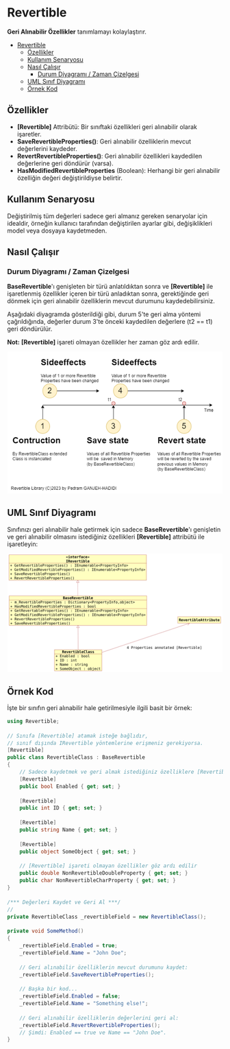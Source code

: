 # Revertible
**Geri Alınabilir Özellikler** tanımlamayı kolaylaştırır.

- [Revertible](#revertible)
  - [Özellikler](#özellikler)
  - [Kullanım Senaryosu](#kullanım-senaryosu)
  - [Nasıl Çalışır](#nasıl-çalışır)
    - [Durum Diyagramı / Zaman Çizelgesi](#durum-diyagramı--zaman-çizelgesi)
  - [UML Sınıf Diyagramı](#uml-sınıf-diyagramı)
  - [Örnek Kod](#örnek-kod)

## Özellikler
- **[Revertible]** Attribütü: Bir sınıftaki özellikleri geri alınabilir olarak işaretler.
- **SaveRevertibleProperties()**: Geri alınabilir özelliklerin mevcut değerlerini kaydeder.
- **RevertRevertibleProperties()**: Geri alınabilir özellikleri kaydedilen değerlerine geri döndürür (varsa).
- **HasModifiedRevertibleProperties** (Boolean): Herhangi bir geri alınabilir özelliğin değeri değiştirildiyse belirtir.

## Kullanım Senaryosu
Değiştirilmiş tüm değerleri sadece geri almanız gereken senaryolar için idealdir, örneğin kullanıcı tarafından değiştirilen ayarlar gibi, değişiklikleri model veya dosyaya kaydetmeden.

## Nasıl Çalışır
### Durum Diyagramı / Zaman Çizelgesi
**BaseRevertible**'ı genişleten bir türü anlatıldıktan sonra ve **[Revertible]** ile işaretlenmiş özellikler içeren bir türü anladıktan sonra, gerektiğinde geri dönmek için geri alınabilir özelliklerin mevcut durumunu kaydedebilirsiniz.

Aşağıdaki diyagramda gösterildiği gibi, durum 5'te geri alma yöntemi çağrıldığında, değerler durum 3'te önceki kaydedilen değerlere (t2 == t1) geri döndürülür.

**Not:** **[Revertible]** işareti olmayan özellikler her zaman göz ardı edilir.

![Durum Diyagramı](Timeline.drawio.png)

## UML Sınıf Diyagramı
Sınıfınızı geri alınabilir hale getirmek için sadece **BaseRevertible**'ı genişletin ve geri alınabilir olmasını istediğiniz özellikleri **[Revertible]** attribütü ile işaretleyin:

![UML Sınıf Diyagramı](Klassendiagramm.png)

## Örnek Kod
İşte bir sınıfın geri alınabilir hale getirilmesiyle ilgili basit bir örnek:
```cs
using Revertible;

// Sınıfa [Revertible] atamak isteğe bağlıdır,
// sınıf dışında IRevertible yöntemlerine erişmeniz gerekiyorsa.
[Revertible]
public class RevertibleClass : BaseRevertible
{
    // Sadece kaydetmek ve geri almak istediğiniz özelliklere [Revertible] attribütü atayın.
    [Revertible]
    public bool Enabled { get; set; }

    [Revertible]
    public int ID { get; set; }

    [Revertible]
    public string Name { get; set; }

    [Revertible]
    public object SomeObject { get; set; }

    // [Revertible] işareti olmayan özellikler göz ardı edilir
    public double NonRevertibleDoubleProperty { get; set; }
    public char NonRevertibleCharProperty { get; set; }
}

/*** Değerleri Kaydet ve Geri Al ***/
// 
private RevertibleClass _revertibleField = new RevertibleClass();

private void SomeMethod()
{
    _revertibleField.Enabled = true;
    _revertibleField.Name = "John Doe";

    // Geri alınabilir özelliklerin mevcut durumunu kaydet:
    _revertibleField.SaveRevertibleProperties();

    // Başka bir kod...
    _revertibleField.Enabled = false;
    _revertibleField.Name = "Something else!";

    // Geri alınabilir özelliklerin değerlerini geri al:
    _revertibleField.RevertRevertibleProperties();
    // Şimdi: Enabled == true ve Name == "John Doe".
}
```